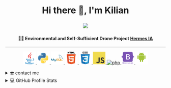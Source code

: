 <div align="center">
  <h1 align="center">Hi there 👋, I'm Kilian</h1>
  <h3 align="center">
    <img src="https://readme-typing-svg.demolab.com?font=Fira+Code&pause=1000&width=435&center=true&lines=Multi-Platform+App+Developer;Web+Apps+Student;Gran+Canaria%2C+Canary+Islands%2C+Spain;Always+learning+new+things">
  </h3>
  <h4 align="center" dir="auto">
    🌲🧠 Environmental and Self-Sufficient Drone Project <a href="http://hermes-ia.com/" color="333B4B" target="_blank">Hermes IA</a> 
  </h4>
</div>

<hr/>

<p align="center" dir="auto"> 
  <a href="https://www.java.com"> 
    <img src="https://raw.githubusercontent.com/devicons/devicon/master/icons/java/java-original.svg" alt="java" width="40" height="40" style="max-width: 100%;"> 
  </a>
  <a href="https://www.python.org"> 
    <img src="https://raw.githubusercontent.com/devicons/devicon/master/icons/python/python-original.svg" alt="python" width="40" height="40" style="max-width: 100%;">   </a>
  <a href="https://www.mysql.com/"> 
    <img src="https://raw.githubusercontent.com/devicons/devicon/master/icons/mysql/mysql-original-wordmark.svg" alt="mysql" width="40" height="40" style="max-width: 100%;"> 
  </a> 
  <a href="https://www.w3.org/html/"> 
    <img src="https://raw.githubusercontent.com/devicons/devicon/master/icons/html5/html5-original-wordmark.svg" alt="html5" width="40" height="40" style="max-width: 100%;"> 
  </a> 
  <a href="https://www.w3schools.com/css/"> 
    <img src="https://raw.githubusercontent.com/devicons/devicon/master/icons/css3/css3-original-wordmark.svg" alt="css3" width="40" height="40" style="max-width: 100%;"> 
  </a> 
  <a href="https://developer.mozilla.org/en-US/docs/Web/JavaScript"> 
    <img src="https://raw.githubusercontent.com/devicons/devicon/master/icons/javascript/javascript-original.svg" alt="javascript" width="40" height="40" style="max-width: 100%;"> 
  <a href="https://www.w3schools.com/php/"> 
    <img src="https://user-images.githubusercontent.com/85161810/190901853-abd1e11c-73c4-4f94-9d01-26b79c72e736.png" alt="php" width="40" height="40" style="max-width: 100%;"> 
  </a>
  </a> 
  <a href="https://getbootstrap.com"> <img src="https://raw.githubusercontent.com/devicons/devicon/master/icons/bootstrap/bootstrap-plain-wordmark.svg" alt="bootstrap" width="40" height="40" style="max-width: 100%;"> 
  </a> 
  <a href="https://developer.android.com"> 
    <img src="https://raw.githubusercontent.com/devicons/devicon/master/icons/android/android-original-wordmark.svg" alt="android" width="40" height="40" style="max-width: 100%;"> 
  </a> 
</p>

<details>
  <summary>☎️ contact me</summary>
  <div>
    <samp>
      <p align="center">
        <a href="https://www.linkedin.com/in/kilian-sosa-guillén-7947ab230/?locale=en_US" target="_blank">
          <img align="center" src="https://img.shields.io/badge/linkedin-%231DA1F2.svg?style=for-the-badge&logo=linkedin&logoColor=white" alt="ln" height="30"/>
        </a>
        <a href="mailto:kilianjonayyairam@gmail.com" target="_blank">
          <img align="center" src="https://img.shields.io/badge/gmail-EA4335.svg?style=for-the-badge&logo=gmail&logoColor=white" alt="mail" height="30"/>
        </a>
      </p>
    </samp>
  </div>
</details>

<details> 
  <summary>💻 GitHub Profile Stats</summary>
  <div>
    <h2 align="center"> 📊 Github Stats </h2>
      <br/>
        <p align="center">
          <img src="https://github-readme-stats-7pkoy6dad-kilian-sosa.vercel.app/api/top-langs/?username=kilian-sosa&layout=compact&theme=radical">
        </p>
        <p align="center">
          <img src="https://github-readme-stats-7pkoy6dad-kilian-sosa.vercel.app/api?username=kilian-sosa&show_icons=true&count_private=true&hide=stars,prs&theme=radical">
        </p>
  </div>    
</details>
